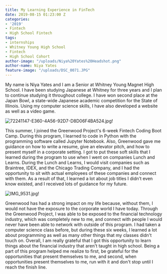 ```yaml
---
title: My Learning Experience in FinTech
date: 2019-08-15 01:23:00 Z
categories:
- '2019'
- Fintech
- High School Fintech
tags:
- internships
- Whitney Young High School
- Fintech
- High School Cohort
author-image: "/uploads/Niya%20Yates%20Headshot.png"
author-name: Niya Yates
feature-image: "/uploads/DSC_0071.JPG"
---
```


My name is Niya Yates and I am a Senior at Whitney Young Magnet High School. I have been studying Japanese at Whitney for three years and I plan to continue studying it throughout college. I have won second place at the Japan Bowl, a state-wide Japanese academic competition for the State of Illinois. Using my computer science skills, I have also developed a website as well as a video game.

![72241147-E360-4A56-92D7-D8D06F4BA524.jpg](/uploads/72241147-E360-4A56-92D7-D8D06F4BA524.jpg)!

This summer, I joined the Greenwood Project's 6-week Fintech Coding Boot Camp. During this program, I learned to code in Python with the programming software called Jupyter Notebook. Also, Greenwood gave me guidance on how to write a resume, give an elevator pitch, and how to present myself in a corporate setting. I got to put these soft skills that I learned during the program to use when I went on companies Lunch and Learns. During the Lunch and Learns, I would visit companies such as Braintree, IDEX, and the Chicago Trading Company, and I had the opportunity to sit with actual employees of these companies and connect with them. As a result of that, I learned a lot about job titles I didn’t even know existed, and I received lots of guidance for my future.

![IMG_9531.jpg](/uploads/IMG_9531.jpg)!

Greenwood has had a strong impact on my life because, without them, I would not have the exposure to the corporate world I have today. Through the Greenwood Project, I was able to be exposed to the financial technology industry, which was completely new to me, and connect with people I would never have been able to network with outside of this program. I had taken a computer science class before, but during these six weeks, I learned a lot about programming as well as many other things that my classes didn't touch on. Overall, I am really grateful that I got this opportunity to learn things about the financial industry that aren't taught in high school. Being a part of this program helped me realize to first, be grateful for the opportunities that present themselves to me, and second, when opportunities present themselves to me, run with it and don't stop until I reach the finish line.  